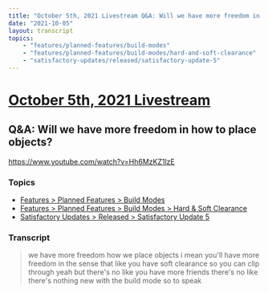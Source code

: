 ```yaml
---
title: "October 5th, 2021 Livestream Q&A: Will we have more freedom in how to place objects?"
date: "2021-10-05"
layout: transcript
topics:
    - "features/planned-features/build-modes"
    - "features/planned-features/build-modes/hard-and-soft-clearance"
    - "satisfactory-updates/released/satisfactory-update-5"
---
```

# [October 5th, 2021 Livestream](../2021-10-05.md)
## Q&A: Will we have more freedom in how to place objects?
https://www.youtube.com/watch?v=Hh6MzKZ1lzE

### Topics
* [Features > Planned Features > Build Modes](../topics/features/planned-features/build-modes.md)
* [Features > Planned Features > Build Modes > Hard & Soft Clearance](../topics/features/planned-features/build-modes/hard-and-soft-clearance.md)
* [Satisfactory Updates > Released > Satisfactory Update 5](../topics/satisfactory-updates/released/satisfactory-update-5.md)

### Transcript

> we have more freedom how we place objects i mean you'll have more freedom in the sense that like you have soft clearance so you can clip through yeah but there's no like you have more friends there's no like there's nothing new with the build mode so to speak
